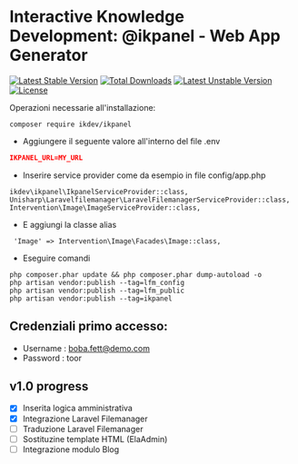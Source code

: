 # Interactive Knowledge Development: @ikpanel - Web App Generator

[![Latest Stable Version](https://poser.pugx.org/ikdev/ikpanel/v/stable)](https://packagist.org/packages/ikdev/ikpanel)
[![Total Downloads](https://poser.pugx.org/ikdev/ikpanel/downloads)](https://packagist.org/packages/ikdev/ikpanel)
[![Latest Unstable Version](https://poser.pugx.org/ikdev/ikpanel/v/unstable)](https://packagist.org/packages/ikdev/ikpanel)
[![License](https://poser.pugx.org/ikdev/ikpanel/license)](https://packagist.org/packages/ikdev/ikpanel)

Operazioni necessarie all'installazione:

``` 
composer require ikdev/ikpanel
```

* Aggiungere il seguente valore all'interno del file .env

``` json
IKPANEL_URL=MY_URL
```

* Inserire service provider come da esempio in file config/app.php
```
ikdev\ikpanel\IkpanelServiceProvider::class,
Unisharp\Laravelfilemanager\LaravelFilemanagerServiceProvider::class,
Intervention\Image\ImageServiceProvider::class,
```

* E aggiungi la classe alias
```
 'Image' => Intervention\Image\Facades\Image::class,
```

* Eseguire comandi
```
php composer.phar update && php composer.phar dump-autoload -o
php artisan vendor:publish --tag=lfm_config
php artisan vendor:publish --tag=lfm_public
php artisan vendor:publish --tag=ikpanel
```

## Credenziali primo accesso:
* Username : boba.fett@demo.com
* Password : toor

## v1.0 progress

- [x] Inserita logica amministrativa
- [x] Integrazione Laravel Filemanager
- [ ] Traduzione Laravel Filemanager
- [ ] Sostituzine template HTML (ElaAdmin)
- [ ] Integrazione modulo Blog